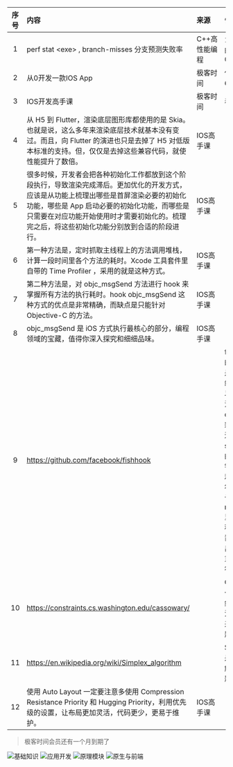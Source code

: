 | 序号  | 内容                                                                                                                                             | 来源       | 备注                                                                                                                                                                       | 类型      |
|:---:|:-----------------------------------------------------------------------------------------------------------------------------------------------|:---------|:-------------------------------------------------------------------------------------------------------------------------------------------------------------------------|:--------|
|  1  | perf stat \<exe> , branch-misses 分支预测失败率                                                                                                       | C++高性能编程 | 10%是非常差的，好的情况0.1%                                                                                                                                                        | tip     |
|  2  | 从0开发一款IOS App                                                                                                                                  | 极客时间     | 使用OC，看了6节，课程一般                                                                                                                                                           | course  |
|  3  | IOS开发高手课                                                                                                                                       | 极客时间     | 看起来不错                                                                                                                                                                    | course  |
|  4  | 从 H5 到 Flutter，渲染底层图形库都使用的是 Skia。也就是说，这么多年来渲染底层技术就基本没有变过。而且，向 Flutter 的演进也只是去掉了 H5 对低版本标准的支持。但，仅仅是去掉这些兼容代码，就使性能提升了数倍。                          | IOS高手课   |                                                                                                                                                                          | tip     |
|  5  | 很多时候，开发者会把各种初始化工作都放到这个阶段执行，导致渲染完成滞后。更加优化的开发方式，应该是从功能上梳理出哪些是首屏渲染必要的初始化功能，哪些是 App 启动必要的初始化功能，而哪些是只需要在对应功能开始使用时才需要初始化的。梳理完之后，将这些初始化功能分别放到合适的阶段进行。 | IOS高手课   |                                                                                                                                                                          | tip     |
|  6  | 第一种方法是，定时抓取主线程上的方法调用堆栈，计算一段时间里各个方法的耗时。Xcode 工具套件里自带的 Time Profiler ，采用的就是这种方式。                                                                 | IOS高手课   |                                                                                                                                                                          | tip     |
|  7  | 第二种方法是，对 objc_msgSend 方法进行 hook 来掌握所有方法的执行耗时。hook objc_msgSend 这种方式的优点是非常精确，而缺点是只能针对 Objective-C 的方法。                                          | IOS高手课   |                                                                                                                                                                          | tip     |
|  8  | objc_msgSend 是 iOS 方式执行最核心的部分，编程领域的宝藏，值得你深入探究和细细品味。                                                                                            | IOS高手课   |                                                                                                                                                                          | tip     |
|  9  | https://github.com/facebook/fishhook                                                                                                           |          | fishhook 实现的大致思路是，通过重新绑定符号，可以实现对 c 方法的 hook。dyld 是通过更新 Mach-O 二进制的 __DATA segment 特定的部分中的指针来绑定 lazy 和 non-lazy 符号，通过确认传递给 rebind_symbol 里每个符号名称更新的位置，就可以找出对应替换来重新绑定这些符号。 | project |
| 10  | https://constraints.cs.washington.edu/cassowary/                                                                                               |          | Cassowary 是一个用于解决约束问题的算法，它可以用来解决布局问题。                                                                                                                                    | project |
| 11  | https://en.wikipedia.org/wiki/Simplex_algorithm                                                                                                |          | Simplex 算法是一种用于求解线性规划问题的算法。                                                                                                                                              | project |
| 12  | 使用 Auto Layout 一定要注意多使用 Compression Resistance Priority 和 Hugging Priority，利用优先级的设置，让布局更加灵活，代码更少，更易于维护。                                        | IOS高手课   |                                                                                                                                                                          | tip     |


> 极客时间会员还有一个月到期了

![基础知识](https://static001.geekbang.org/resource/image/d1/15/d17804a152749a15e969ab9f5f6cb515.png?wh=954*1084)
![应用开发](https://static001.geekbang.org/resource/image/f9/2b/f9d371fe15b45db8a6eddbab3fc2962b.png?wh=1007*2016)
![原理模块](https://static001.geekbang.org/resource/image/dd/c1/ddfa2f3959b62291d33d8d5af1708dc1.png?wh=1007*435)
![原生与前端](https://static001.geekbang.org/resource/image/07/65/076882bee87fbd25defdbde0c1d6e765.png?wh=1011*1165)
